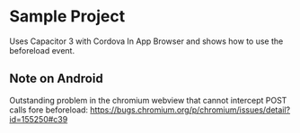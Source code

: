 # Sample Project
Uses Capacitor 3 with Cordova In App Browser and shows how to use the beforeload event.

## Note on Android
Outstanding problem in the chromium webview that cannot intercept POST calls fore beforeload:
https://bugs.chromium.org/p/chromium/issues/detail?id=155250#c39


